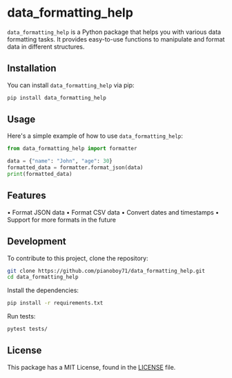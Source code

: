 # data_formatting_help

`data_formatting_help` is a Python package that helps you with various data formatting tasks. It provides easy-to-use functions to manipulate and format data in different structures.

## Installation

You can install `data_formatting_help` via pip:

```bash
pip install data_formatting_help
```
## Usage

Here's a simple example of how to use `data_formatting_help`:

```python
from data_formatting_help import formatter

data = {"name": "John", "age": 30}
formatted_data = formatter.format_json(data)
print(formatted_data)
```

## Features

•   Format JSON data
•   Format CSV data
•   Convert dates and timestamps
•   Support for more formats in the future

## Development

To contribute to this project, clone the repository:

```bash
git clone https://github.com/pianoboy71/data_formatting_help.git
cd data_formatting_help
```

Install the dependencies:

```bash
pip install -r requirements.txt
```

Run tests:

```bash
pytest tests/
```

## License

This package has a MIT License, found in the [LICENSE](LICENSE) file.